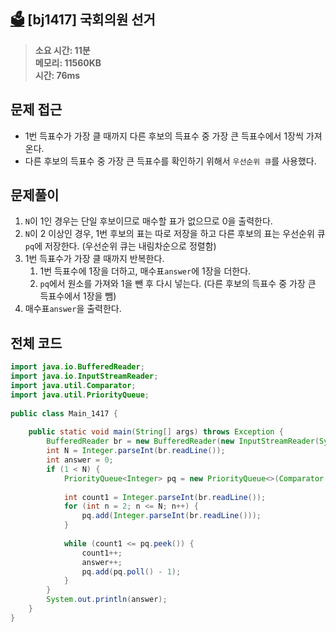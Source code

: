 ## [🗳️](https://www.acmicpc.net/problem/1417) [bj1417] 국회의원 선거

> **소요 시간: 11분<br>
> 메모리: 11560KB<br>
> 시간: 76ms**

## 문제 접근
- 1번 득표수가 가장 클 때까지 다른 후보의 득표수 중 가장 큰 득표수에서 1장씩 가져온다.
- 다른 후보의 득표수 중 가장 큰 득표수를 확인하기 위해서 `우선순위 큐`를 사용했다.

## 문제풀이
1. `N`이 1인 경우는 단일 후보이므로 매수할 표가 없으므로 0을 출력한다.
2. `N`이 2 이상인 경우, 1번 후보의 표는 따로 저장을 하고 다른 후보의 표는 우선순위 큐`pq`에 저장한다. (우선순위 큐는 내림차순으로 정렬함)
3. 1번 득표수가 가장 클 때까지 반복한다.
	1. 1번 득표수에 1장을 더하고, 매수표`answer`에 1장을 더한다.
	2. `pq`에서 원소를 가져와 1을 뺀 후 다시 넣는다. (다른 후보의 득표수 중 가장 큰 득표수에서 1장을 뺌)
4. 매수표`answer`을 출력한다.
## 전체 코드
```java
import java.io.BufferedReader;  
import java.io.InputStreamReader;  
import java.util.Comparator;  
import java.util.PriorityQueue;  
  
public class Main_1417 {  
  
    public static void main(String[] args) throws Exception {  
        BufferedReader br = new BufferedReader(new InputStreamReader(System.in));  
        int N = Integer.parseInt(br.readLine());  
        int answer = 0;  
        if (1 < N) {  
            PriorityQueue<Integer> pq = new PriorityQueue<>(Comparator.reverseOrder());  
  
            int count1 = Integer.parseInt(br.readLine());  
            for (int n = 2; n <= N; n++) {  
                pq.add(Integer.parseInt(br.readLine()));  
            }  
  
            while (count1 <= pq.peek()) {  
                count1++;  
                answer++;  
                pq.add(pq.poll() - 1);  
            }  
        }  
        System.out.println(answer);  
    }  
}
```
